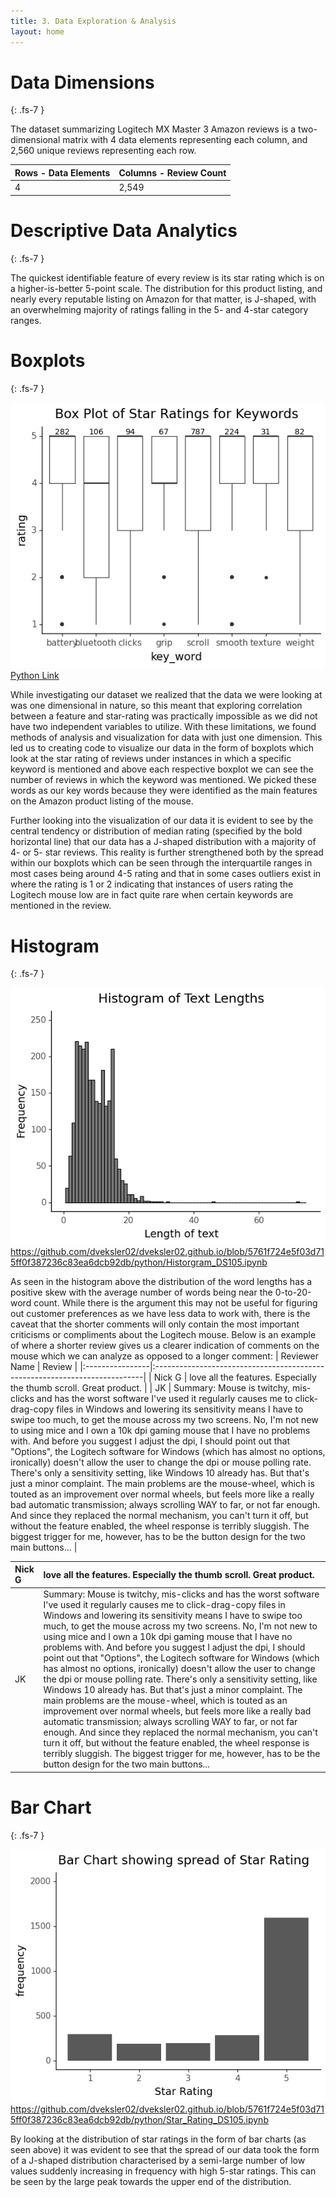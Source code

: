 ```yaml
---
title: 3. Data Exploration & Analysis
layout: home
---
```


# **Data Dimensions**
{: .fs-7 }

The dataset summarizing Logitech MX Master 3 Amazon reviews is a two-dimensional matrix with 4 data elements representing each column, and 2,560 unique reviews representing each row. 

| Rows - Data Elements       | Columns - Review Count          |
|:---------------------------|:--------------------------------|
|  4                         |  2,549                          |

# **Descriptive Data Analytics**
{: .fs-7 }

The quickest identifiable feature of every review is its star rating which is on a higher-is-better 5-point scale. The distribution for this product listing, and nearly every reputable listing on Amazon for that matter, is J-shaped, with an overwhelming majority of ratings falling in the 5- and 4-star category ranges. 

# **Boxplots**
{: .fs-7 }

![Boxplot](./img/Boxplot_DS105.png)
[Python Link](https://github.com/dveksler02/dveksler02.github.io/blob/4032316c3ec44a54f1f7a536f9adbd3ba852d03f/python/Boxplots_DS105.ipynb)



While investigating our dataset we realized that the data we were looking at was one dimensional in nature, so this meant that exploring correlation between a feature and star-rating was practically impossible as we did not have two independent variables to utilize. With these limitations, we found methods of analysis and visualization for data with just one dimension. This led us to creating code to visualize our data in the form of boxplots which look at the star rating of reviews under instances in which a specific keyword is mentioned and above each respective boxplot we can see the number of reviews in which the keyword was mentioned. We picked these words as our key words because they were identified as the main features on the Amazon product listing of the mouse.  

Further looking into the visualization of our data it is evident to see by the central tendency or distribution of median rating (specified by the bold horizontal line) that our data has a J-shaped distribution with a majority of 4- or 5- star reviews. This reality is further strengthened both by the spread within our boxplots which can be seen through the interquartile ranges in most cases being around 4-5 rating and that in some cases outliers exist in where the rating is 1 or 2 indicating that instances of users rating the Logitech mouse low are in fact quite rare when certain keywords are mentioned in the review.  

# **Histogram**
{: .fs-7 }

![Histogram](./img/Histogram_DS105.png)
https://github.com/dveksler02/dveksler02.github.io/blob/5761f724e5f03d715ff0f387236c83ea6dcb92db/python/Historgram_DS105.ipynb


As seen in the histogram above the distribution of the word lengths has a positive skew with the average number of words being near the 0-to-20-word count. While there is the argument this may not be useful for figuring out customer preferences as we have less data to work with, there is the caveat that the shorter comments will only contain the most important criticisms or compliments about the Logitech mouse. Below is an example of where a shorter review gives us a clearer indication of comments on the mouse which we can analyze as opposed to a longer comment: 
| Reviewer Name   | Review                                                                     |
|:----------------|:---------------------------------------------------------------------------|
| Nick G          | love all the features. Especially the thumb scroll. Great product.         |
| JK              | Summary: Mouse is twitchy, mis-clicks and has the worst software I've used it regularly causes me to click-drag-copy files in Windows and lowering its sensitivity means I have to swipe too much, to get the mouse across my two screens.  No, I'm not new to using mice and I own a 10k dpi gaming mouse that I have no problems with.  And before you suggest I adjust the dpi, I should point out that "Options", the Logitech software for Windows (which has almost no options, ironically) doesn't allow the user to change the dpi or mouse polling rate.  There's only a sensitivity setting, like Windows 10 already has. But that's just a minor complaint.  The main problems are the mouse-wheel, which is touted as an improvement over normal wheels, but feels more like a really bad automatic transmission; always scrolling WAY to far, or not far enough.  And since they replaced the normal mechanism, you can't turn it off, but without the feature enabled, the wheel response is terribly sluggish. The biggest trigger for me, however, has to be the button design for the two main buttons...                          |







| Nick G                     |  love all the features. Especially the thumb scroll. Great product.          |
|:---------------------------|:-----------------------------------------------------------------------------|
|  JK                        |          Summary: Mouse is twitchy, mis-clicks and has the worst software I've used it regularly causes me to click-drag-copy files in Windows and lowering its sensitivity means I have to swipe too much, to get the mouse across my two screens.  No, I'm not new to using mice and I own a 10k dpi gaming mouse that I have no problems with.  And before you suggest I adjust the dpi, I should point out that "Options", the Logitech software for Windows (which has almost no options, ironically) doesn't allow the user to change the dpi or mouse polling rate.  There's only a sensitivity setting, like Windows 10 already has. But that's just a minor complaint.  The main problems are the mouse-wheel, which is touted as an improvement over normal wheels, but feels more like a really bad automatic transmission; always scrolling WAY to far, or not far enough.  And since they replaced the normal mechanism, you can't turn it off, but without the feature enabled, the wheel response is terribly sluggish. The biggest trigger for me, however, has to be the button design for the two main buttons...                                                               |  

# **Bar Chart**
{: .fs-7 }

![Bar Chart](./img/Star_Rating_DS105.png)
https://github.com/dveksler02/dveksler02.github.io/blob/5761f724e5f03d715ff0f387236c83ea6dcb92db/python/Star_Rating_DS105.ipynb

By looking at the distribution of star ratings in the form of bar charts (as seen above) it was evident to see that the spread of our data took the form of a J-shaped distribution characterised by a semi-large number of low values suddenly increasing in frequency with high 5-star ratings. This can be seen by the large peak towards the upper end of the distribution.  

